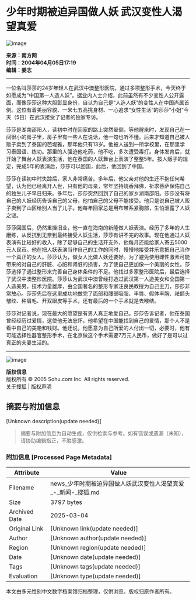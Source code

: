 # 少年时期被迫异国做人妖 武汉变性人渴望真爱

![image](https://images.sohu.com/ccc.gif)

**来源：南方网**  
**时间：2004年04月05日17:19**  
**编辑：姜志**  

---

一位名叫莎莎的24岁年轻人在武汉中澳整形医院，通过多项整形手术，今天终于如愿成为“中国第一人造人妖”。据业内人士介绍，此前虽然有不少变性人公开露面，而像莎莎这种大胆彰显身份，自认为自己是“人造人妖”的变性人在中国尚属首例。这位有着美丽容貌、一米七五高挑身材、一心追求“女性生活”的莎莎“小姐”今天（5日）在武汉接受了记者的独家专访。

莎莎是湖南邵阳人，读初中时在回家的路上突然晕倒，等他醒来时，发现自己在一间很小的房子里，房子里有一些人在说话，他一句也听不懂。后来才知道自己被人贩子卖到了泰国的芭堤雅，那年他只有13岁。他被人送到一所学校里，在那里学习泰国语、练功。那里的人强迫他吃药，他不吃，多次遭受毒打。身体发育后，就开始了舞台人妖表演生活，他在泰国的人妖舞台上表演了整整5年。按人贩子的规定，完成5年的表演后，莎莎可以回国，此后，他回到了中国。

莎莎在读初中时失踪后，家人非常痛苦。多年后，他父亲对他的生还不抱任何希望，认为他已经离开人世，只有他的母亲，常年坚持烧香拜佛，祈求菩萨保佑自己的独生儿子早日归来。多年后，莎莎突然回到了自己的家乡湖南邵阳。莎莎没有将自己的人妖经历告诉自己的父母，他怕自己的父母不能接受。他只是说自己被人贩子卖到了山区给别人当了儿子。他每年回家总是用布带系紧胸部，生怕泄露了人妖之谜。

莎莎回国后，仍然重操旧业，他一直在海南的新隆做人妖表演。经历了多年的人生磨练，从反抗到无奈到最终接受人妖生活，莎莎有讲不完的故事。现在他通过人妖表演有比较好的收入，除了足够自己的生活开支外，他每月还能给家人寄去5000元人民币。他在把人妖表演当作自己的工作的同时，慢慢地接受并乐意把自己当作一个真正的女人。莎莎认为，做女人比做人妖还要好。为了避免使用雌性激素可能带来的对自己的肝脏、心脏和肾脏的损害，为了使自己更加像一个美丽的女性，莎莎选择了通过整形来完善自己身体条件的不足。他找过多家整形医院后，最后选择了武汉中澳整形医院。莎莎认为武汉中澳曾经打造过武汉第一人造美女和全国第一人造美男，技术力量雄厚，由全国著名的整形专家汪良民教授为自己主刀，莎莎非常放心。莎莎先后在这里成功地做完了面部和腰部吸脂、丰唇、假体丰胸、祛额头皱纹、种眉毛、开双眼皮等手术，还有最后的一个手术就是去喉结。

莎莎对记者说，现在最大的愿望是有男人真正地爱自己。莎莎告诉记者，他在泰国曾经经历过爱情，这使他无法忘怀。他希望在中国能找到自己的爱情，那个人不是看中自己的美艳和钱财。他还说，他愿意为自己所爱的人付出一切，必要时，他有可能选择性器官整形手术，在北京做这个手术需要7万元人民币，做好了是可以过真正的夫妻生活的。

--- 

![image](https://images.sohu.com/ccc.gif)

**版权信息**  
版权所有 © 2005 Sohu.com Inc. All rights reserved.  
[关于搜狐](https://www.sohu.com/about/) | [版权声明](https://www.sohu.com/about/copyright.html)
<!-- tcd_original_link http://news.sohu.com/2004/04/05/98/news219749855.shtml -->


## 摘要与附加信息

<!-- tcd_abstract -->
[Unknown description(update needed)]
<!-- tcd_abstract_end -->

> 摘要与附加信息为自动生成，仅供检索与参考。如有错误或遗漏（未知），请协助编辑指正，不胜感激。

### 附加信息 [Processed Page Metadata]

| Attribute       | Value                                  |
|-----------------|----------------------------------------|
| Filename        | news_少年时期被迫异国做人妖武汉变性人渴望真爱_-_新闻-_搜狐.md                             |
| Size            | 3797 bytes                           |
| Archived Date   | 2025-03-04                             |
| Original Link   | [Unknown link(update needed)]                       |
| Author          | [Unknown author(update needed)]                               |
| Region          | [Unknown region(update needed)]                               |
| Date            | [Unknown date(update needed)]                                 |
| Tags            | [Unknown tags(update needed)]                                 |
| Evaluation            | [Unknown type(update needed)]                                 |
<!-- tcd_table_end -->

本文由多元性别中文数字档案馆归档整理，仅供浏览。版权归原作者所有。

